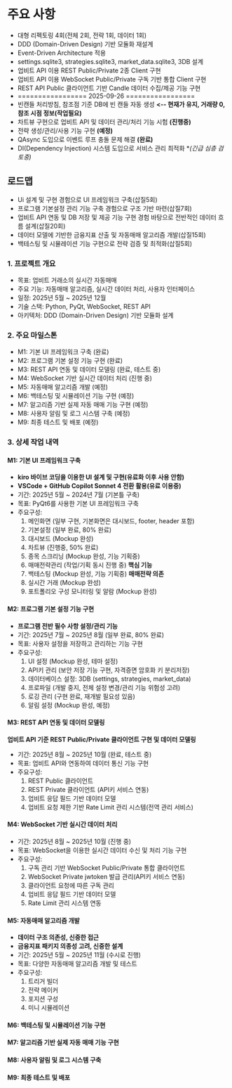 # **주요 사항**

- 대형 리펙토링 4회(전체 2회, 전략 1회, 데이터 1회)
- DDD (Domain-Driven Design) 기반 모듈화 재설계
- Event-Driven Architecture 적용
- settings.sqlite3, strategies.sqlite3, market_data.sqlite3, 3DB 설계
- 업비트 API 이용 REST Public/Private 2종 Client 구현
- 업비트 API 이용 WebSocket Public/Private 구독 기반 통합 Client 구현
- REST API Public 클라이언트 기반 Candle 데이터 수집/제공 기능 구현
- ================= 2025-09-26 =================
- 빈캔들 처리방침, 참조점 기준 DB에 빈 캔들 자동 생성 **<-- 현재가 유지, 거래량 0, 참조 시점 정보(작업필요)**
- 차트뷰 구현으로 업비트 API 및 데이터 관리/처리 기능 시험 **(진행중)**
- 전략 생성/관리/사용 기능 구현 **(예정)**
- QAsync 도입으로 이벤트 루프 충돌 문제 해결 **(완료)**
- DI(Dependency Injection) 시스템 도입으로 서비스 관리 최적화 **(긴급 심층 검토중)*

## 로드맵

- Ui 설계 및 구현 경험으로 UI 프레임워크 구축(삽질5회)
- 프로그램 기본설정 관리 기능 구축 경험으로 구조 기반 마련(삽질7회)
- 업비트 API 연동 및 DB 저장 및 제공 기능 구현 경험 바탕으로 전반적인 데이터 흐름 설계(삽질20회)
- 데이터 모델에 기반한 금융지표 산출 및 자동매매 알고리즘 개발(삽질15회)
- 백테스팅 및 시뮬레이션 기능 구현으로 전략 검증 및 최적화(삽질5회)

### 1. 프로젝트 개요

- 목표: 업비트 거래소의 실시간 자동매매
- 주요 기능: 자동매매 알고리즘, 실시간 데이터 처리, 사용자 인터페이스
- 일정: 2025년 5월 ~ 2025년 12월
- 기술 스택: Python, PyQt, WebSocket, REST API
- 아키텍처: DDD (Domain-Driven Design) 기반 모듈화 설계

### 2. 주요 마일스톤

- M1: 기본 UI 프레임워크 구축 (완료)
- M2: 프로그램 기본 설정 기능 구현 (완료)
- M3: REST API 연동 및 데이터 모델링 (완료, 테스트 중)
- M4: WebSocket 기반 실시간 데이터 처리 (진행 중)
- M5: 자동매매 알고리즘 개발 (예정)
- M6: 백테스팅 및 시뮬레이션 기능 구현 (예정)
- M7: 알고리즘 기반 실제 자동 매매 기능 구현 (예정)
- M8: 사용자 알림 및 로그 시스템 구축 (예정)
- M9: 최종 테스트 및 배포 (예정)

### 3. 상세 작업 내역

#### M1: 기본 UI 프레임워크 구축

- **kiro 바이브 코딩을 이용한 UI 설계 및 구현(유료화 이후 사용 안함)**
- **VSCode + GitHub Copilot Sonnet 4 전환 활용(유료 이용중)**
- 기간: 2025년 5월 ~ 2024년 7월 (기본틀 구축)
- 목표: PyQt6를 사용한 기본 UI 프레임워크 구축
- 주요구성:
    1. 메인화면 (일부 구현, 기본화면은 대시보드, footer, header 포함)
    2. 기본설정 (일부 완료, 80% 완료)
    3. 대시보드 (Mockup 완성)
    4. 차트뷰 (진행중, 50% 완료)
    5. 종목 스크리닝 (Mockup 완성, 기능 기획중)
    6. 매매전략관리 (작업/기획 동시 진행 중) **핵심 기능**
    7. 백테스팅 (Mockup 완성, 기능 기획중) **매매전략 의존**
    8. 실시간 거래 (Mockup 완성)
    9. 포트폴리오 구성 모니터링 및 알람 (Mockup 완성)

#### M2: 프로그램 기본 설정 기능 구현

- **프로그램 전반 필수 사항 설정/관리 기능**
- 기간: 2025년 7월 ~ 2025년 8월 (일부 완료, 80% 완료)
- 목표: 사용자 설정을 저장하고 관리하는 기능 구현
- 주요구성:
    1. UI 설정 (Mockup 완성, 테마 설정)
    2. API키 관리 (보안 저장 기능 구현, 자격증면 암호화 키 분리저장)
    3. 데이터베이스 설정: 3DB (settings, strategies, market_data)
    4. 프로파일 (개발 중지, 전체 설정 변경/관리 기능 위험성 고려)
    5. 로깅 관리 (구현 완료, 재개발 필요성 있음)
    6. 알림 설정 (Mockup 완성, 예정)

#### M3: REST API 연동 및 데이터 모델링

**업비트 API 기준 REST Public/Private 클라이언트 구현 및 데이터 모델링**

- 기간: 2025년 8월 ~ 2025년 10월 (완료, 테스트 중)
- 목표: 업비트 API와 연동하여 데이터 통신 기능 구현
- 주요구성:
    1. REST Public 클라이언트
    2. REST Private 클라이언트 (API키 서비스 연동)
    3. 업비트 응답 필드 기반 데이터 모델
    4. 업비트 요청 제한 기반 Rate Limit 관리 시스템(전역 관리 서비스)

#### M4: WebSocket 기반 실시간 데이터 처리

- 기간: 2025년 8월 ~ 2025년 10월 (진행 중)
- 목표: WebSocket을 이용한 실시간 데이터 수신 및 처리 기능 구현
- 주요구성:
    1. 구독 관리 기반 WebSocket Public/Private 통합 클라이언트
    2. WebSocket Private jwtoken 발급 관리(API키 서비스 연동)
    3. 클라이언트 요청에 따른 구독 관리
    4. 업비트 응답 필드 기반 데이터 모델
    5. Rate Limit 관리 시스템 연동

#### M5: 자동매매 알고리즘 개발

- **데이터 구조 의존성, 신중한 접근**
- **금융지표 패키지 의종성 고려, 신중한 설계**
- 기간: 2025년 5월 ~ 2025년 11월 (수시로 진행)
- 목표: 다양한 자동매매 알고리즘 개발 및 테스트
- 주요구성:
    1. 트리거 빌더
    2. 전략 메이커
    3. 포지션 구성
    4. 미니 시뮬레이션

#### M6: 백테스팅 및 시뮬레이션 기능 구현

#### M7: 알고리즘 기반 실제 자동 매매 기능 구현

#### M8: 사용자 알림 및 로그 시스템 구축

#### M9: 최종 테스트 및 배포
